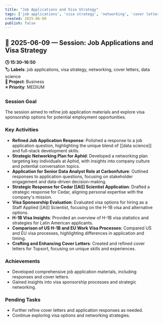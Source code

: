 ```yaml
---
title: "Job Applications and Visa Strategy"
tags: ['job applications', 'visa strategy', 'networking', 'cover letters', 'data science']
created: 2025-06-09
publish: false
---
```


## 📅 2025-06-09 — Session: Job Applications and Visa Strategy

**🕒 15:30–16:50**  
**🏷️ Labels**: job applications, visa strategy, networking, cover letters, data science  
**📂 Project**: Business  
**⭐ Priority**: MEDIUM  


### Session Goal
The session aimed to refine job application materials and explore visa sponsorship options for potential employment opportunities.

### Key Activities
- **Refined Job Application Response**: Polished a response to a job application question, highlighting the unique blend of [[data science]] and full-stack development skills.
- **Strategic Networking Plan for Aphid**: Developed a networking plan targeting key individuals at Aphid, with insights into company culture and potential conversation topics.
- **Application for Senior Data Analyst Role at Carbonfuture**: Outlined responses to application questions, focusing on stakeholder engagement and data-driven decision-making.
- **Strategic Response for Cedar [[AI]] Scientist Application**: Drafted a strategic response for Cedar, aligning personal expertise with the company's mission.
- **Visa Sponsorship Evaluation**: Evaluated visa options for hiring as a Staff Applied [[AI]] Scientist, focusing on the H-1B visa and alternative options.
- **H-1B Visa Insights**: Provided an overview of H-1B visa statistics and strategies for Latin American applicants.
- **Comparison of US H-1B and EU Work Visa Processes**: Compared US and EU visa processes, highlighting differences in application and timing.
- **Crafting and Enhancing Cover Letters**: Created and refined cover letters for Topsort, focusing on unique skills and experiences.

### Achievements
- Developed comprehensive job application materials, including responses and cover letters.
- Gained insights into visa sponsorship processes and strategic networking.

### Pending Tasks
- Further refine cover letters and application responses as needed.
- Continue exploring visa options and networking strategies.
